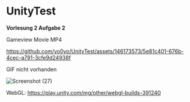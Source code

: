 # UnityTest

**Vorlesung 2 Aufgabe 2** 

Gameview Movie MP4




https://github.com/yo0yo/UnityTest/assets/146173573/5e81c401-676b-4cec-a791-3cfe9d24938f




GIF nicht vorhanden

![Screenshot (27)](https://github.com/yo0yo/UnityTest/assets/146173573/5882ed8b-bc93-4439-9497-1b8280e2336c)


WebGL: 
https://play.unity.com/mg/other/webgl-builds-391240
